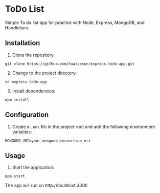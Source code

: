 # ToDo List
Simple To do list app for practice with Node, Express, MongoDB, and Handlebars

## Installation
1. Clone the repository:
```
git clone https://github.com/hualocson/express-todo-app.git
```
2. Change to the project directory:
```
cd express-todo-app
```
3. Install dependencies:
```
npm install
```
## Configuration
1. Create a `.env` file in the project root and add the following environment variables:
```
MONGODB_URI=your_mongodb_connection_uri
```
## Usage
1. Start the application:
```
npm start
```
The app will run on http://localhost:3000 
